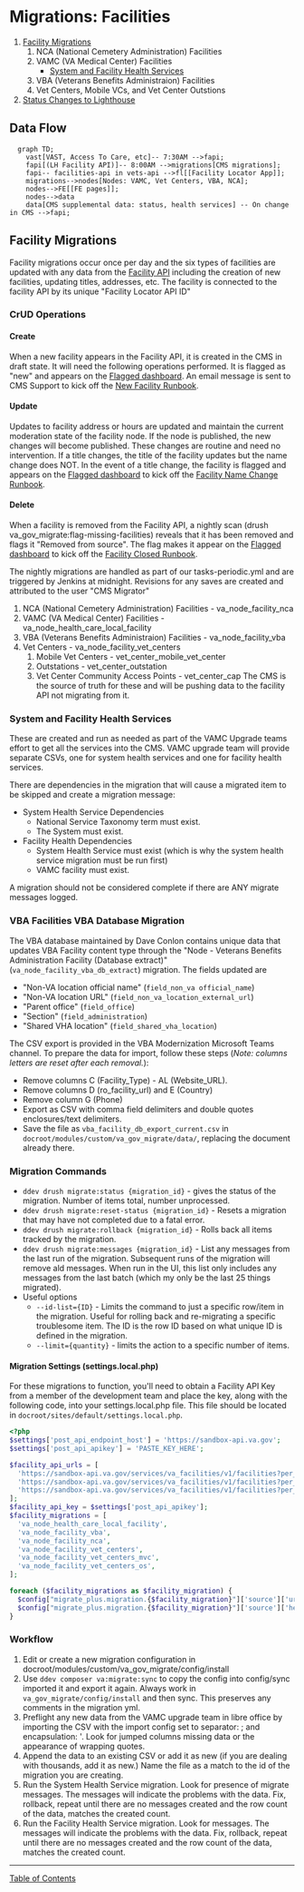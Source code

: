 # Migrations: Facilities

1. [Facility Migrations](#facility-migrations)
   1. NCA (National Cemetery Administration) Facilities
   1. VAMC (VA Medical Center) Facilities
      - [System and Facility Health Services](#system-and-facility-health-services)
   1. VBA (Veterans Benefits Administraion) Facilities
   1. Vet Centers, Mobile VCs, and Vet Center Outstions
1. [Status Changes to Lighthouse](vamc-facilities.md#status-changes-to-lighthouse)

## Data Flow
```mermaid
  graph TD;
    vast[VAST, Access To Care, etc]-- 7:30AM -->fapi;
    fapi[(LH Facility API)]-- 8:00AM -->migrations[CMS migrations];
    fapi-- facilities-api in vets-api -->fl[[Facility Locator App]];
    migrations-->nodes[Nodes: VAMC, Vet Centers, VBA, NCA];
    nodes-->FE[[FE pages]];
    nodes-->data
    data[CMS supplemental data: status, health services] -- On change in CMS -->fapi;
```

## Facility Migrations

Facility migrations occur once per day and the six types of facilities are updated
with any data from the [Facility API](interfaces.md#facilities-api) including
the creation of new facilities, updating titles, addresses, etc.  The facility
is connected to the facility API by its unique "Facility Locator API ID"

### CrUD Operations

#### Create

When a new facility appears in the Facility API, it is created in the CMS in draft state.  It will need the following operations performed.  It is flagged as "new" and appears on the [Flagged dashboard](https://prod.cms.va.gov/admin/content/facilities/flagged).  An email message is sent to CMS Support to kick off the [New Facility Runbook](https://github.com/department-of-veterans-affairs/va.gov-cms/issues/new?assignees=&labels=Change+request&template=runbook-facility-new.md&title=New+Facility%3A+%3Cinsert_name_of_facility%3E).

#### Update

Updates to facility address or hours are updated and maintain the current moderation state of the facility node.  If the node is published, the new changes will become published.  These changes are routine and need no intervention.
If a title changes, the title of the facility updates but the name change does NOT.  In the event of a title change, the facility is flagged and appears on the [Flagged dashboard](https://prod.cms.va.gov/admin/content/facilities/flagged) to kick off the [Facility Name Change Runbook](https://github.com/department-of-veterans-affairs/va.gov-cms/issues/new?assignees=&labels=Change+request&template=runbook-facility-name-change.md&title=Facility+name+change%3A+%3Cinsert_name%3E).


#### Delete

When a facility is removed from the Facility API, a nightly scan (drush va_gov_migrate:flag-missing-facilities) reveals that it has been removed and flags it "Removed from source".  The flag makes it appear on the [Flagged dashboard](https://prod.cms.va.gov/admin/content/facilities/flagged) to kick off the [Facility Closed Runbook](https://github.com/department-of-veterans-affairs/va.gov-cms/issues/new?assignees=&labels=Change+request&template=runbook-facility-closed.md&title=Facility+closed%3A+%3Cinsert_name%3E).

  The nightly migrations are handled as part of our tasks-periodic.yml and
are triggered by Jenkins at midnight.  Revisions for any saves are created and attributed
to the user "CMS Migrator"

  1. NCA (National Cemetery Administration) Facilities - va_node_facility_nca
  2. VAMC (VA Medical Center) Facilities - va_node_health_care_local_facility
  3. VBA (Veterans Benefits Administraion) Facilities - va_node_facility_vba
  4. Vet Centers - va_node_facility_vet_centers
     1. Mobile Vet Centers - vet_center_mobile_vet_center
     2. Outstations - vet_center_outstation
     3. Vet Center Community Access Points - vet_center_cap The CMS is the source of truth for these and will be pushing data to the facility API not migrating from it.


### System and Facility Health Services
These are created and run as needed as part of the VAMC Upgrade teams effort to get all the services into the CMS.  VAMC upgrade team will provide separate CSVs, one for system health services and one for facility health services.

There are dependencies in the migration that will cause a migrated item to be skipped and create a migration message:
* System Health Service Dependencies
   * National Service Taxonomy term must exist.
   * The System must exist.
* Facility Health Dependencies
   * System Health Service must exist (which is why the system health service migration must be run first)
   * VAMC facility must exist.

A migration should not be considered complete if there are ANY migrate messages logged.

### VBA Facilities VBA Database Migration
The VBA database maintained by Dave Conlon contains unique data that updates VBA Facility content type through the "Node - Veterans Benefits Administration Facility (Database extract)" (`va_node_facility_vba_db_extract`) migration. The fields updated are
- "Non-VA location official name" (`field_non_va official_name`)
- "Non-VA location URL" (`field_non_va_location_external_url`)
- "Parent office" (`field_office`)
- "Section" (`field_administration`)
- "Shared VHA location" (`field_shared_vha_location`)

The CSV export is provided in the VBA Modernization Microsoft Teams channel. To prepare the data for import, follow these steps (_Note: columns letters are reset after each removal._):
- Remove columns C (Facility_Type) - AL (Website_URL).
- Remove columns D (ro_facility_url) and E (Country)
- Remove column G (Phone)
- Export as CSV with comma field delimiters and double quotes enclosures/text delimiters.
- Save the file as `vba_facility_db_export_current.csv` in `docroot/modules/custom/va_gov_migrate/data/`, replacing the document already there.


### Migration Commands
* `ddev drush migrate:status {migration_id}`  - gives the status of the migration. Number of items total, number unprocessed.
* `ddev drush migrate:reset-status {migration_id}`  - Resets a migration that may have not completed due to a fatal error.
* `ddev drush migrate:rollback {migration_id}`  - Rolls back all items tracked by the migration.
* `ddev drush migrate:messages {migration_id}` - List any messages from the last run of the migration. Subsequent runs of the migration will remove ald messages.  When run in the UI, this list only includes any messages from the last batch (which my only be the last 25 things migrated).
*  Useful options
   *  `--id-list={ID}`  - Limits the command to just a specific row/item in the migration.   Useful for rolling back and re-migrating a specific troublesome item. The ID is the row ID based on what unique ID is defined in the migration.
   *  `--limit={quantity}`  - limits the action to a specific number of items.

#### Migration Settings (settings.local.php)
For these migrations to function, you'll need to obtain a Facility API Key from a member of the development team and place the key, along with the following code, into your settings.local.php file. This file should be located in `docroot/sites/default/settings.local.php`.

```php
<?php
$settings['post_api_endpoint_host'] = 'https://sandbox-api.va.gov';
$settings['post_api_apikey'] = 'PASTE_KEY_HERE';

$facility_api_urls = [
  'https://sandbox-api.va.gov/services/va_facilities/v1/facilities?per_page=1000',
  'https://sandbox-api.va.gov/services/va_facilities/v1/facilities?per_page=1000&page=2',
  'https://sandbox-api.va.gov/services/va_facilities/v1/facilities?per_page=1000&page=3',
];
$facility_api_key = $settings['post_api_apikey'];
$facility_migrations = [
  'va_node_health_care_local_facility',
  'va_node_facility_vba',
  'va_node_facility_nca',
  'va_node_facility_vet_centers',
  'va_node_facility_vet_centers_mvc',
  'va_node_facility_vet_centers_os',
];

foreach ($facility_migrations as $facility_migration) {
  $config["migrate_plus.migration.{$facility_migration}"]['source']['urls'] = $facility_api_urls;
  $config["migrate_plus.migration.{$facility_migration}"]['source']['headers']['apikey'] = $facility_api_key;
}
```

###  Workflow
  1. Edit or create a new migration configuration in docroot/modules/custom/va_gov_migrate/config/install
  2. Use `ddev composer va:migrate:sync` to copy the config into config/sync imported it and export it again.  Always work in `va_gov_migrate/config/install` and then sync.  This preserves any comments in the migration yml.
  3. Preflight any new data from the VAMC upgrade team in libre office by importing the CSV with the import config set to separator: ; and encapsulation: '.  Look for jumped columns missing data or the appearance of wrapping quotes.
  4. Append the data to an existing CSV or add it as new (if you are dealing with thousands, add it as new.)  Name the file as a match to the id of the migration you are creating.
  5.  Run the System Health Service migration.  Look for presence of migrate messages.  The messages will indicate the problems with the data.  Fix, rollback, repeat until there are no messages created and the row count of the data, matches the created count.
  6. Run the Facility Health Service migration.  Look for messages. The messages will indicate the problems with the data.  Fix, rollback, repeat until there are no messages created and the row count of the data, matches the created count.

----

[Table of Contents](../README.md)
